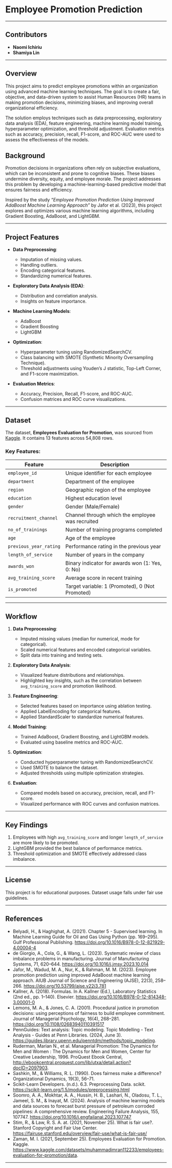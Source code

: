 # Employee Promotion Prediction
---
## Contributors

- **Naomi Ichiriu**
- **Shamiya Lin**
---

## Overview

This project aims to predict employee promotions within an organization using advanced machine learning techniques. The goal is to create a fair, objective, and data-driven system to assist Human Resources (HR) teams in making promotion decisions, minimizing biases, and improving overall organizational efficiency. 

The solution employs techniques such as data preprocessing, exploratory data analysis (EDA), feature engineering, machine learning model training, hyperparameter optimization, and threshold adjustment. Evaluation metrics such as accuracy, precision, recall, F1-score, and ROC-AUC were used to assess the effectiveness of the models.

## Background

Promotion decisions in organizations often rely on subjective evaluations, which can be inconsistent and prone to cognitive biases. These biases undermine diversity, equity, and employee morale. The project addresses this problem by developing a machine-learning-based predictive model that ensures fairness and efficiency.

Inspired by the study *“Employee Promotion Prediction Using Improved AdaBoost Machine Learning Approach”* by Jafor et al. (2023), this project explores and optimizes various machine learning algorithms, including Gradient Boosting, AdaBoost, and LightGBM.

---

## Project Features

- **Data Preprocessing**:
  - Imputation of missing values.
  - Handling outliers.
  - Encoding categorical features.
  - Standardizing numerical features.

- **Exploratory Data Analysis (EDA)**:
  - Distribution and correlation analysis.
  - Insights on feature importance.

- **Machine Learning Models**:
  - AdaBoost
  - Gradient Boosting
  - LightGBM

- **Optimization**:
  - Hyperparameter tuning using RandomizedSearchCV.
  - Class balancing with SMOTE (Synthetic Minority Oversampling Technique).
  - Threshold adjustments using Youden’s J statistic, Top-Left Corner, and F1-score maximization.

- **Evaluation Metrics**:
  - Accuracy, Precision, Recall, F1-score, and ROC-AUC.
  - Confusion matrices and ROC curve visualizations.

---
## Dataset

The dataset, **Employees Evaluation for Promotion**, was sourced from [Kaggle](https://www.kaggle.com/datasets/muhammadimran112233/employees-evaluation-for-promotion). It contains 13 features across 54,808 rows.

### Key Features:
| **Feature**               | **Description**                                           |
|---------------------------|-----------------------------------------------------------|
| `employee_id`             | Unique identifier for each employee                       |
| `department`              | Department of the employee                                |
| `region`                  | Geographic region of the employee                         |
| `education`               | Highest education level                                   |
| `gender`                  | Gender (Male/Female)                                      |
| `recruitment_channel`     | Channel through which the employee was recruited          |
| `no_of_trainings`         | Number of training programs completed                     |
| `age`                     | Age of the employee                                       |
| `previous_year_rating`    | Performance rating in the previous year                   |
| `length_of_service`       | Number of years in the company                            |
| `awards_won`              | Binary indicator for awards won (1: Yes, 0: No)          |
| `avg_training_score`      | Average score in recent training                          |
| `is_promoted`             | Target variable: 1 (Promoted), 0 (Not Promoted)           |

---

## Workflow

1. **Data Preprocessing**:
   - Imputed missing values (median for numerical, mode for categorical).
   - Scaled numerical features and encoded categorical variables.
   - Split data into training and testing sets.

2. **Exploratory Data Analysis**:
   - Visualized feature distributions and relationships.
   - Highlighted key insights, such as the correlation between `avg_training_score` and promotion likelihood.

3. **Feature Engineering**:
   - Selected features based on importance using ablation testing.
   - Applied LabelEncoding for categorical features.
   - Applied StandardScaler to standardize numerical features.

4. **Model Training**:
   - Trained AdaBoost, Gradient Boosting, and LightGBM models.
   - Evaluated using baseline metrics and ROC-AUC.

5. **Optimization**:
   - Conducted hyperparameter tuning with RandomizedSearchCV.
   - Used SMOTE to balance the dataset.
   - Adjusted thresholds using multiple optimization strategies.

6. **Evaluation**:
   - Compared models based on accuracy, precision, recall, and F1-score.
   - Visualized performance with ROC curves and confusion matrices.

---

## Key Findings

1. Employees with high `avg_training_score` and longer `length_of_service` are more likely to be promoted.
2. LightGBM provided the best balance of performance metrics.
3. Threshold optimization and SMOTE effectively addressed class imbalance.

---

## License

This project is for educational purposes. Dataset usage falls under fair use guidelines.

--- 

## References

- Belyadi, H., & Haghighat, A. (2021). Chapter 5 - Supervised learning. In Machine Learning Guide for Oil and Gas Using Python (pp. 169–295). Gulf Professional Publishing. https://doi.org/10.1016/B978-0-12-821929-4.00004-4 
- de Giorgio, A., Cola, G., & Wang, L. (2023). Systematic review of class imbalance problems in manufacturing. Journal of Manufacturing Systems, 71, 620–644. https://doi.org/10.1016/j.jmsy.2023.10.014 
- Jafor, M., Wadud, M. A., Nur, K., & Rahman, M. M. (2023). Employee promotion prediction using improved AdaBoost machine learning approach. AIUB Journal of Science and Engineering (AJSE), 22(3), 258–266. https://doi.org/10.53799/ajse.v22i3.781 
- Kallner, A. (2018). Formulas. In A. Kallner (Ed.), Laboratory Statistics (2nd ed., pp. 1–140). Elsevier. https://doi.org/10.1016/B978-0-12-814348-3.00001-0 
- Lemons, M. A., & Jones, C. A. (2001). Procedural justice in promotion decisions: using perceptions of fairness to build employee commitment. Journal of Managerial Psychology, 16(4), 268–281. https://doi.org/10.1108/02683940110391517
- PennGuides: Text analysis: Topic modeling. Topic Modelling - Text Analysis - Guides at Penn Libraries. (2024, June 3). https://guides.library.upenn.edu/penntdm/methods/topic_modeling. 
- Ruderman, Marian N., et al. Managerial Promotion: The Dynamics for Men and Women : The Dynamics for Men and Women, Center for Creative Leadership, 1996. ProQuest Ebook Central, http://ebookcentral.proquest.com/lib/utxa/detail.action?docID=2097903. 
- Sashkin, M., & Williams, R. L. (1990). Does fairness make a difference? Organizational Dynamics, 19(3), 56–71.
- Scikit-Learn Developers. (n.d.). 6.3. Preprocessing Data. scikit. https://scikit-learn.org/1.5/modules/preprocessing.html 
- Soomro, A. A., Mokhtar, A. A., Hussin, H. B., Lashari, N., Oladosu, T. L., Jameel, S. M., & Inayat, M. (2024). Analysis of machine learning models and data sources to forecast burst pressure of petroleum corroded pipelines: A comprehensive review. Engineering Failure Analysis, 155, 107747. https://doi.org/10.1016/j.engfailanal.2023.107747 
- Stim, R., & Law, R. S. A. at. (2021, November 25). What is fair use?. Stanford Copyright and Fair Use Center. https://fairuse.stanford.edu/overview/fair-use/what-is-fair-use/ 
- Zaman, M. I. (2021, September 25). Employees Evaluation for Promotion. Kaggle. https://www.kaggle.com/datasets/muhammadimran112233/employees-evaluation-for-promotion/data. 


--- 
